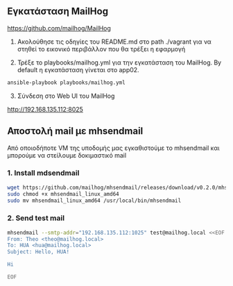 ## Εγκατάσταση MailHog

https://github.com/mailhog/MailHog 

1. Ακολούθησε τις οδηγίες του README.md στο path ./vagrant για να στηθεί το εικονικό περιβάλλον που θα τρέξει η εφαρμογή

2. Τρέξε το playbooks/mailhog.yml για την εγκατάσταση του MailHog. By default η εγκατάσταση γίνεται στο app02.

```bash
ansible-playbook playbooks/mailhog.yml 
```

3. Σύνδεση στο Web UI του MailHog

http://192.168.135.112:8025

## Αποστολή mail με mhsendmail

Από οποιοδήποτε VM της υποδομής μας εγκαθιστούμε το mhsendmail και μπορούμε να στείλουμε δοκιμαστικό mail

### 1. Install mdsendmail 

```bash
wget https://github.com/mailhog/mhsendmail/releases/download/v0.2.0/mhsendmail_linux_amd64
sudo chmod +x mhsendmail_linux_amd64
sudo mv mhsendmail_linux_amd64 /usr/local/bin/mhsendmail
```

### 2. Send test mail

```bash
mhsendmail --smtp-addr="192.168.135.112:1025" test@mailhog.local <<EOF
From: Theo <theo@mailhog.local>
To: HUA <hua@mailhog.local>
Subject: Hello, HUA!

Hi

EOF
```
